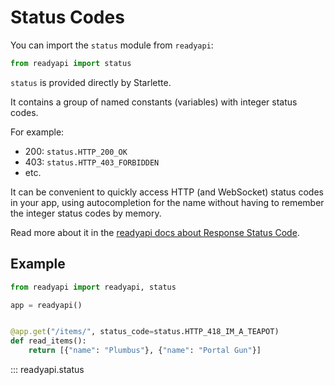 # Status Codes

You can import the `status` module from `readyapi`:

```python
from readyapi import status
```

`status` is provided directly by Starlette.

It contains a group of named constants (variables) with integer status codes.

For example:

* 200: `status.HTTP_200_OK`
* 403: `status.HTTP_403_FORBIDDEN`
* etc.

It can be convenient to quickly access HTTP (and WebSocket) status codes in your app, using autocompletion for the name without having to remember the integer status codes by memory.

Read more about it in the [readyapi docs about Response Status Code](https://readyapi.khulnasoft.com/tutorial/response-status-code/).

## Example

```python
from readyapi import readyapi, status

app = readyapi()


@app.get("/items/", status_code=status.HTTP_418_IM_A_TEAPOT)
def read_items():
    return [{"name": "Plumbus"}, {"name": "Portal Gun"}]
```

::: readyapi.status
